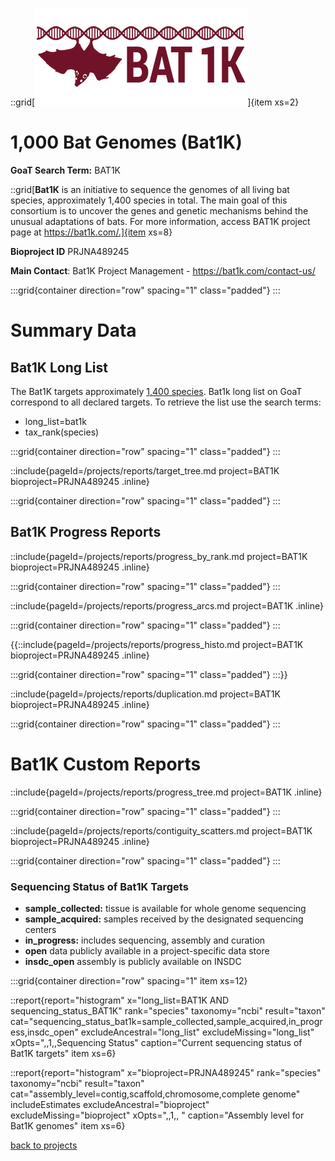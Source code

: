 ::grid[![GoaT](/static/images/Bat1k-logo1.png)]{item xs=2}

# 1,000 Bat Genomes (Bat1K)
**GoaT Search Term:** BAT1K

::grid[**Bat1K** is an initiative to sequence the genomes of all living bat species, approximately 1,400 species in total. The main goal of this consortium is to uncover the genes and genetic mechanisms behind the unusual adaptations of bats. For more information, access BAT1K project page at https://bat1k.com/.]{item xs=8}

**Bioproject ID** PRJNA489245

**Main Contact**: Bat1K Project Management - https://bat1k.com/contact-us/

:::grid{container direction="row" spacing="1" class="padded"}
:::

# Summary Data
## Bat1K Long List

The Bat1K targets approximately [1,400 species](https://batnames.org/). 
Bat1k long list on GoaT correspond to all declared targets. To retrieve the list use the search terms:
- long_list=bat1k 
- tax_rank(species)

:::grid{container direction="row" spacing="1" class="padded"}
:::

::include{pageId=/projects/reports/target_tree.md project=BAT1K bioproject=PRJNA489245 .inline}

:::grid{container direction="row" spacing="1" class="padded"}
:::

## Bat1K Progress Reports

::include{pageId=/projects/reports/progress_by_rank.md project=BAT1K bioproject=PRJNA489245 .inline}

:::grid{container direction="row" spacing="1" class="padded"}
:::

::include{pageId=/projects/reports/progress_arcs.md project=BAT1K .inline}

:::grid{container direction="row" spacing="1" class="padded"}
:::

{{::include{pageId=/projects/reports/progress_histo.md project=BAT1K bioproject=PRJNA489245 .inline}

:::grid{container direction="row" spacing="1" class="padded"}
:::}}

::include{pageId=/projects/reports/duplication.md project=BAT1K bioproject=PRJNA489245 .inline}

:::grid{container direction="row" spacing="1" class="padded"}
:::

# Bat1K Custom Reports

::include{pageId=/projects/reports/progress_tree.md project=BAT1K .inline}

:::grid{container direction="row" spacing="1" class="padded"}
:::

::include{pageId=/projects/reports/contiguity_scatters.md project=BAT1K bioproject=PRJNA489245 .inline}

:::grid{container direction="row" spacing="1" class="padded"}
:::


### Sequencing Status of Bat1K Targets

* **sample_collected:** tissue is available for whole genome sequencing
* **sample_acquired:** samples received by the designated sequencing centers
* **in_progress:** includes sequencing, assembly and curation
* **open** data publicly available in a project-specific data store
* **insdc_open** assembly is publicly available on INSDC 

:::grid{container direction="row" spacing="1" item xs=12}

::report{report="histogram" x="long_list=BAT1K AND sequencing_status_BAT1K" rank="species" taxonomy="ncbi" result="taxon" cat="sequencing_status_bat1k=sample_collected,sample_acquired,in_progress,insdc_open" excludeAncestral="long_list" excludeMissing="long_list" xOpts=",,1,,Sequencing Status" caption="Current sequencing status of Bat1K targets" item xs=6}

::report{report="histogram" x="bioproject=PRJNA489245" rank="species" taxonomy="ncbi" result="taxon" cat="assembly_level=contig,scaffold,chromosome,complete genome" includeEstimates excludeAncestral="bioproject" excludeMissing="bioproject" xOpts=",,1,, " caption="Assembly level for Bat1K genomes" item xs=6}


[back to projects](/projects)


